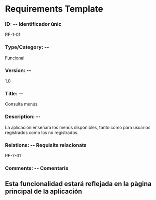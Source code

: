 # Requirements Template
### ID: -- Identificador únic
RF-1-01
### Type/Category: -- 
Funcional
### Version: -- 
1.0
### Title: --
Consulta menús
### Description: --
La aplicación enseñara los menús disponibles, tanto como para usuarios registrados como los no registrados.
### Relations: -- Requisits relacionats
RF-7-01
### Comments: -- Comentaris
Esta funcionalidad estará reflejada en la pàgina principal de la aplicación
---